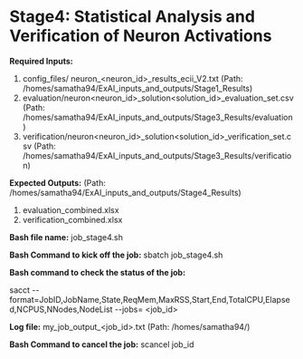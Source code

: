 # Stage4: Statistical Analysis and Verification of Neuron Activations

**Required Inputs:**
1) config_files/ neuron_<neuron_id>_results_ecii_V2.txt
   (Path: /homes/samatha94/ExAI_inputs_and_outputs/Stage1_Results)
3) evaluation/neuron<neuron_id>_solution<solution_id>_evaluation_set.csv
   (Path: /homes/samatha94/ExAI_inputs_and_outputs/Stage3_Results/evaluation)
4) verification/neuron<neuron_id>_solution<solution_id>_verification_set.csv
   (Path: /homes/samatha94/ExAI_inputs_and_outputs/Stage3_Results/verification)


**Expected Outputs:**                  (Path: /homes/samatha94/ExAI_inputs_and_outputs/Stage4_Results)
1) evaluation_combined.xlsx
2) verification_combined.xlsx
   




**Bash file name:** job_stage4.sh

**Bash Command to kick off the job:** sbatch job_stage4.sh

**Bash command to check the status of the job:** 

sacct --format=JobID,JobName,State,ReqMem,MaxRSS,Start,End,TotalCPU,Elapsed,NCPUS,NNodes,NodeList --jobs= <job_id>

**Log file:** my_job_output_<job_id>.txt (Path: /homes/samatha94/)

**Bash Command to cancel the job:** scancel job_id


